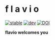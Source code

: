 # f l a v i o

[![stable](https://img.shields.io/badge/docs-stable-e57300)](https://docs.rs/crate/flavio)
[![dev](https://img.shields.io/badge/docs-dev-e57300)](https://mrbuche.github.io/flavio/dev)
[![DOI](https://img.shields.io/badge/DOI-10.5281/zenodo.10010823-e57300)](https://doi.org/10.5281/zenodo.10010823)

**flavio welcomes you**
